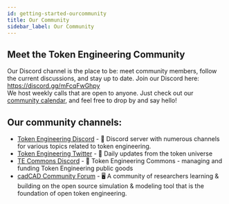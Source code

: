 ```yaml
---
id: getting-started-ourcommunity
title: Our Community
sidebar_label: Our Community
---
```


## Meet the Token Engineering Community
Our Discord channel is the place to be: meet community members, follow the current discussions, and stay up to date.
Join our Discord here: https://discord.gg/mFcqFwGhpy  
We host weekly calls that are open to anyone. Just check out our [community calendar](https://calendar.google.com/calendar/embed?src=5mkep1ad1j860k6g7i7fr8plq0%40group.calendar.google.com&ctz=Europe%2FBerlin), and feel free to drop by and say hello!

## Our community channels:
* [Token Engineering Discord](https://discord.gg/mFcqFwGhpy) - 💬 Discord server with numerous channels for various topics related to token engineering.
* [Token Engineering Twitter](https://twitter.com/tokengineering) - 💬 Daily updates from the token universe
* [TE Commons Discord](https://discord.gg/8u7Z3ft) - 💬 Token Engineering Commons - managing and funding Token Engineering public goods
* [cadCAD Community Forum](https://community.cadcad.org/) - 🖥️ A community of researchers learning & building on the open source simulation & modeling tool that is the foundation of open token engineering.
